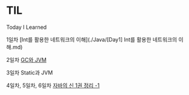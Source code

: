 # TIL
Today I Learned

1일차
[Int를 활용한 네트워크의 이해](./Java/[Day1] Int를 활용한 네트워크의 이해.md)

2일차
[GC와 JVM](https://github.com/chyn00/TIL/blob/main/Java/GC.md)

3일차
Static과 JVM

4일차, 5일차, 6일차
[자바의 신 1권 정리 -1](https://github.com/chyn00/TIL/blob/main/Java/%5BDay4%2C5%2C6%5D%20(%EC%A7%84%ED%96%89%EC%A4%91)%EC%9E%90%EB%B0%94%EC%9D%98%20%EC%8B%A0%201%EA%B6%8C%20%EC%A0%95%EB%A6%AC.md)
